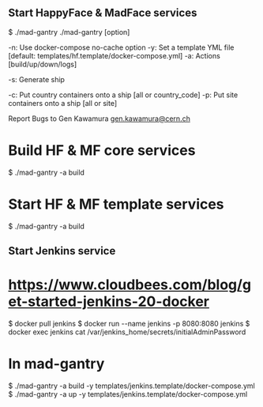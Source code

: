 ## Start HappyFace & MadFace services
$ ./mad-gantry
./mad-gantry [option]

 -n:  Use docker-compose no-cache option
 -y:  Set a template YML file [default: templates/hf.template/docker-compose.yml]
 -a:  Actions [build/up/down/logs]


 -s:  Generate ship

 -c:  Put country containers onto a ship  [all or country_code]
 -p:  Put site containers onto a ship [all or site]


 Report Bugs to Gen Kawamura <gen.kawamura@cern.ch>


# Build HF & MF core services 
$ ./mad-gantry -a build

# Start HF & MF template services
$ ./mad-gantry -a build


## Start Jenkins service
# https://www.cloudbees.com/blog/get-started-jenkins-20-docker

$ docker pull jenkins
$ docker run --name jenkins -p 8080:8080 jenkins
$ docker exec jenkins cat /var/jenkins_home/secrets/initialAdminPassword

# In mad-gantry
$ ./mad-gantry -a build -y templates/jenkins.template/docker-compose.yml
$ ./mad-gantry -a up -y templates/jenkins.template/docker-compose.yml
